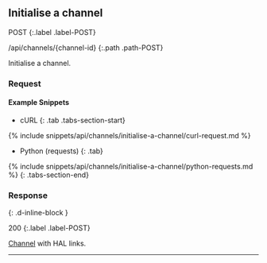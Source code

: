## Initialise a channel

POST
{:.label .label-POST}

/api/channels/{channel-id}
{:.path .path-POST}

Initialise a channel.

### Request
#### Example Snippets
- cURL
{: .tab .tabs-section-start}

{% include snippets/api/channels/initialise-a-channel/curl-request.md %}

- Python (requests)
{: .tab}

{% include snippets/api/channels/initialise-a-channel/python-requests.md %}
{: .tabs-section-end}

### Response
{: .d-inline-block }

200
{:.label .label-POST}

[Channel](#channel) with HAL links.

---
